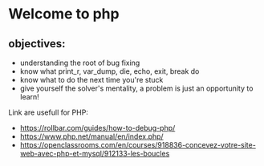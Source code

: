 # Welcome to php

## objectives:

- understanding the root of bug fixing
- know what print_r, var_dump, die, echo, exit, break do
- know what to do the next time you're stuck
- give yourself the solver's mentality, a problem is just an opportunity to learn!

Link are usefull for PHP:
* https://rollbar.com/guides/how-to-debug-php/
* https://www.php.net/manual/en/index.php/
* https://openclassrooms.com/en/courses/918836-concevez-votre-site-web-avec-php-et-mysql/912133-les-boucles

